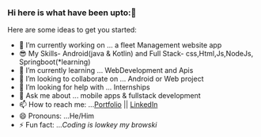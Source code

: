 ### Hi here is what have been upto:👋


Here are some ideas to get you started:

- 🔭 I’m currently working on ... a fleet Management website app
- 😎 My Skills-  Android(java & Kotlin) and Full Stack- css,Html,Js,NodeJs, Springboot(*learning)
- 🌱 I’m currently learning ... WebDevelopment and Apis
- 👯 I’m looking to collaborate on ... Android or Web project
- 🤔 I’m looking for help with ...  Internships
- 💬 Ask me about ... mobile apps & fullstack development
- 📫 How to reach me: ...<a target="_blank" href="https://guileless-haupia-bd2bf9.netlify.app/works/">Portfolio</a> || <a target="_blank" href="https://www.linkedin.com/in/alex-gitari-766053228">LinkedIn</a>
- 😄 Pronouns: ...He/Him
- ⚡ Fun fact: ...<i>Coding is lowkey my browski</i>

